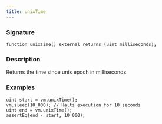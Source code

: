 ```yaml
---
title: unixTime
---
```


### Signature

```solidity
function unixTime() external returns (uint milliseconds);
```

### Description

Returns the time since unix epoch in milliseconds.

### Examples

```solidity
uint start = vm.unixTime();
vm.sleep(10_000); // Halts execution for 10 seconds
uint end = vm.unixTime();
assertEq(end - start, 10_000);
```
